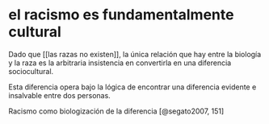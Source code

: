 # el racismo es fundamentalmente cultural
Dado que [[las razas no existen]], la única relación que hay entre la biología y la raza es la arbitraria insistencia en convertirla en una diferencia sociocultural.

Esta diferencia opera bajo la lógica de encontrar una diferencia evidente e insalvable entre dos personas.

Racismo como biologización de la diferencia [@segato2007, 151]